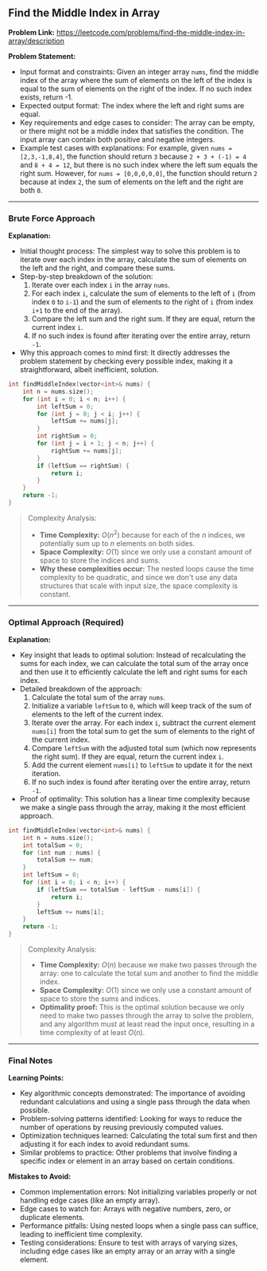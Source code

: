 ## Find the Middle Index in Array
**Problem Link:** https://leetcode.com/problems/find-the-middle-index-in-array/description

**Problem Statement:**
- Input format and constraints: Given an integer array `nums`, find the middle index of the array where the sum of elements on the left of the index is equal to the sum of elements on the right of the index. If no such index exists, return -1.
- Expected output format: The index where the left and right sums are equal.
- Key requirements and edge cases to consider: The array can be empty, or there might not be a middle index that satisfies the condition. The input array can contain both positive and negative integers.
- Example test cases with explanations: For example, given `nums = [2,3,-1,8,4]`, the function should return `3` because `2 + 3 + (-1) = 4` and `8 + 4 = 12`, but there is no such index where the left sum equals the right sum. However, for `nums = [0,0,0,0,0]`, the function should return `2` because at index `2`, the sum of elements on the left and the right are both `0`.

---

### Brute Force Approach

**Explanation:**
- Initial thought process: The simplest way to solve this problem is to iterate over each index in the array, calculate the sum of elements on the left and the right, and compare these sums.
- Step-by-step breakdown of the solution:
  1. Iterate over each index `i` in the array `nums`.
  2. For each index `i`, calculate the sum of elements to the left of `i` (from index `0` to `i-1`) and the sum of elements to the right of `i` (from index `i+1` to the end of the array).
  3. Compare the left sum and the right sum. If they are equal, return the current index `i`.
  4. If no such index is found after iterating over the entire array, return `-1`.
- Why this approach comes to mind first: It directly addresses the problem statement by checking every possible index, making it a straightforward, albeit inefficient, solution.

```cpp
int findMiddleIndex(vector<int>& nums) {
    int n = nums.size();
    for (int i = 0; i < n; i++) {
        int leftSum = 0;
        for (int j = 0; j < i; j++) {
            leftSum += nums[j];
        }
        int rightSum = 0;
        for (int j = i + 1; j < n; j++) {
            rightSum += nums[j];
        }
        if (leftSum == rightSum) {
            return i;
        }
    }
    return -1;
}
```

> Complexity Analysis:
> - **Time Complexity:** $O(n^2)$ because for each of the $n$ indices, we potentially sum up to $n$ elements on both sides.
> - **Space Complexity:** $O(1)$ since we only use a constant amount of space to store the indices and sums.
> - **Why these complexities occur:** The nested loops cause the time complexity to be quadratic, and since we don't use any data structures that scale with input size, the space complexity is constant.

---

### Optimal Approach (Required)

**Explanation:**
- Key insight that leads to optimal solution: Instead of recalculating the sums for each index, we can calculate the total sum of the array once and then use it to efficiently calculate the left and right sums for each index.
- Detailed breakdown of the approach:
  1. Calculate the total sum of the array `nums`.
  2. Initialize a variable `leftSum` to `0`, which will keep track of the sum of elements to the left of the current index.
  3. Iterate over the array. For each index `i`, subtract the current element `nums[i]` from the total sum to get the sum of elements to the right of the current index.
  4. Compare `leftSum` with the adjusted total sum (which now represents the right sum). If they are equal, return the current index `i`.
  5. Add the current element `nums[i]` to `leftSum` to update it for the next iteration.
  6. If no such index is found after iterating over the entire array, return `-1`.
- Proof of optimality: This solution has a linear time complexity because we make a single pass through the array, making it the most efficient approach.

```cpp
int findMiddleIndex(vector<int>& nums) {
    int n = nums.size();
    int totalSum = 0;
    for (int num : nums) {
        totalSum += num;
    }
    int leftSum = 0;
    for (int i = 0; i < n; i++) {
        if (leftSum == totalSum - leftSum - nums[i]) {
            return i;
        }
        leftSum += nums[i];
    }
    return -1;
}
```

> Complexity Analysis:
> - **Time Complexity:** $O(n)$ because we make two passes through the array: one to calculate the total sum and another to find the middle index.
> - **Space Complexity:** $O(1)$ since we only use a constant amount of space to store the sums and indices.
> - **Optimality proof:** This is the optimal solution because we only need to make two passes through the array to solve the problem, and any algorithm must at least read the input once, resulting in a time complexity of at least $O(n)$.

---

### Final Notes

**Learning Points:**
- Key algorithmic concepts demonstrated: The importance of avoiding redundant calculations and using a single pass through the data when possible.
- Problem-solving patterns identified: Looking for ways to reduce the number of operations by reusing previously computed values.
- Optimization techniques learned: Calculating the total sum first and then adjusting it for each index to avoid redundant sums.
- Similar problems to practice: Other problems that involve finding a specific index or element in an array based on certain conditions.

**Mistakes to Avoid:**
- Common implementation errors: Not initializing variables properly or not handling edge cases (like an empty array).
- Edge cases to watch for: Arrays with negative numbers, zero, or duplicate elements.
- Performance pitfalls: Using nested loops when a single pass can suffice, leading to inefficient time complexity.
- Testing considerations: Ensure to test with arrays of varying sizes, including edge cases like an empty array or an array with a single element.